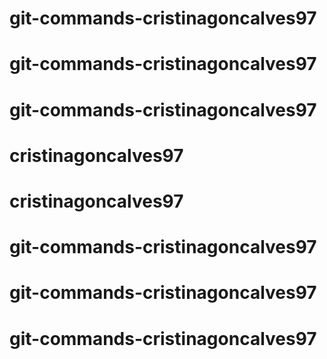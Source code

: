 # git-commands-cristinagoncalves97
# git-commands-cristinagoncalves97
# git-commands-cristinagoncalves97
# cristinagoncalves97
# cristinagoncalves97
# git-commands-cristinagoncalves97
# git-commands-cristinagoncalves97
# git-commands-cristinagoncalves97
